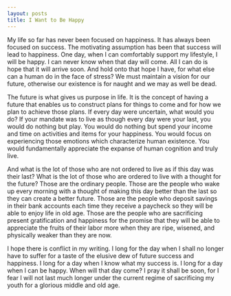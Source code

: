 ```yaml
---
layout: posts
title: I Want to Be Happy
---
```


My life so far has never been focused on happiness. It has always been focused 
on success. The motivating assumption has been that success will lead to 
happiness. One day, when I can comfortably support my lifestyle, I will be 
happy. I can never know when that day will come. All I can do is hope that it 
will arrive soon. And hold onto that hope I have, for what else can a human 
do in the face of stress? We must maintain a vision for our future, otherwise 
our existence is for naught and we may as well be dead. 

The future is what gives us purpose in life. It is the concept of having a 
future that enables us to construct plans for things to come and for how we 
plan to achieve those plans. If every day were uncertain, what would you do? 
If your mandate was to live as though every day were your last, you would do 
nothing but play. You would do nothing but spend your income and time on 
activities and items for your happiness. You would focus on experiencing those 
emotions which characterize human existence. You would fundamentally 
appreciate the expanse of human cognition and truly live. 

And what is the lot of those who are not ordered to live as if this day was 
their last? What is the lot of those who are ordered to live with a thought 
for the future? Those are the ordinary people. Those are the people who wake 
up every morning with a thought of making this day better than the last so 
they can create a better future. Those are the people who deposit savings in 
their bank accounts each time they receive a paycheck so they will be able to 
enjoy life in old age. Those are the people who are sacrificing present 
gratification and happiness for the promise that they will be able to 
appreciate the fruits of their labor more when they are ripe, wisened, and 
physically weaker than they are now. 

I hope there is conflict in my writing. I long for the day when I shall no 
longer have to suffer for a taste of the elusive dew of future success and 
happiness. I long for a day when I know what my success is. I long for a day 
when I can be happy. When will that day come? I pray it shall be soon, for 
I fear I will not last much longer under the current regime of sacrificing 
my youth for a glorious middle and old age. 

